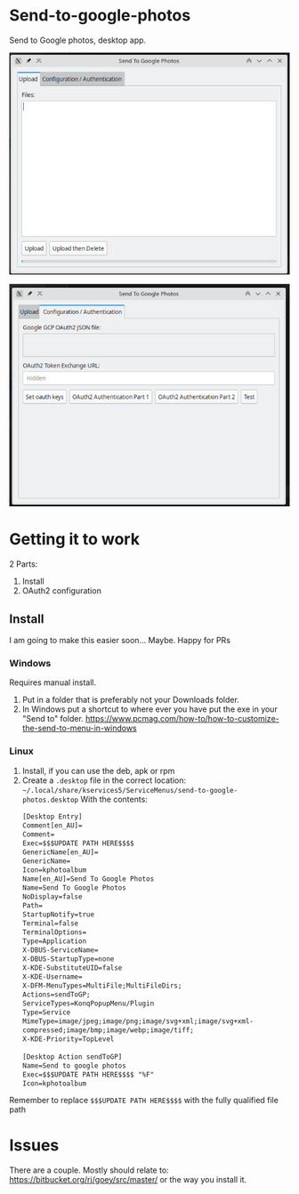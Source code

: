 # Send-to-google-photos

Send to Google photos, desktop app.

![img.png](img.png)

![img_1.png](img_1.png)

# Getting it to work

2 Parts:
1. Install
2. OAuth2 configuration

## Install

I am going to make this easier soon... Maybe. Happy for PRs

### Windows

Requires manual install. 
1. Put in a folder that is preferably not your Downloads folder.
2. In Windows put a shortcut to where ever you have put the exe in your "Send to" folder. https://www.pcmag.com/how-to/how-to-customize-the-send-to-menu-in-windows

### Linux

1. Install, if you can use the deb, apk or rpm
2. Create a `.desktop` file in the correct location: `~/.local/share/kservices5/ServiceMenus/send-to-google-photos.desktop` With the contents:
    ```
    [Desktop Entry]
   Comment[en_AU]=
   Comment=
   Exec=$$$UPDATE PATH HERE$$$$
   GenericName[en_AU]=
   GenericName=
   Icon=kphotoalbum
   Name[en_AU]=Send To Google Photos
   Name=Send To Google Photos
   NoDisplay=false
   Path=
   StartupNotify=true
   Terminal=false
   TerminalOptions=
   Type=Application
   X-DBUS-ServiceName=
   X-DBUS-StartupType=none
   X-KDE-SubstituteUID=false
   X-KDE-Username=
   X-DFM-MenuTypes=MultiFile;MultiFileDirs;
   Actions=sendToGP;
   ServiceTypes=KonqPopupMenu/Plugin
   Type=Service
   MimeType=image/jpeg;image/png;image/svg+xml;image/svg+xml-compressed;image/bmp;image/webp;image/tiff;
   X-KDE-Priority=TopLevel
   
   [Desktop Action sendToGP]
   Name=Send to google photos
   Exec=$$$UPDATE PATH HERE$$$$ "%F"
   Icon=kphotoalbum

    ```
Remember to replace `$$$UPDATE PATH HERE$$$$` with the fully qualified file path

# Issues

There are a couple. Mostly should relate to: https://bitbucket.org/rj/goey/src/master/ or the way you install it.